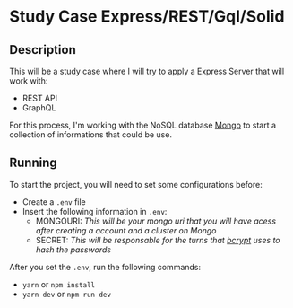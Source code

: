 # Study Case Express/REST/Gql/Solid

## Description

This will be a study case where I will try to apply a Express Server that will work with:

- REST API
- GraphQL

For this process, I'm working with the NoSQL database [Mongo](https://www.mongodb.com/pt-br) to start a collection of informations that could be use.

## Running

To start the project, you will need to set some configurations before:

- Create a `.env` file
- Insert the following information in `.env`:
  - MONGOURI: _This will be your mongo uri that you will have acess after creating a account and a cluster on Mongo_
  - SECRET: _This will be responsable for the turns that [bcrypt](https://www.npmjs.com/package/bcrypt) uses to hash the passwords_

After you set the `.env`, run the following commands:

- `yarn` or `npm install`
- `yarn dev` or `npm run dev`
